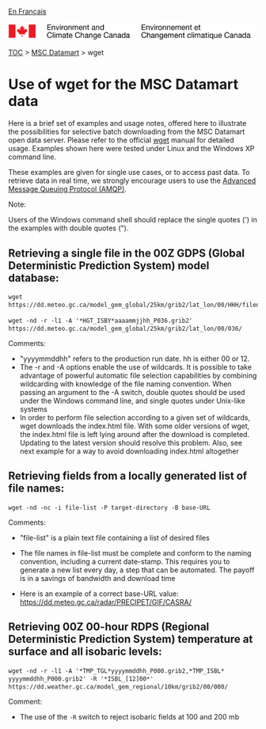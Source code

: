 [En Français](readme_wget-datamart_fr.md)

![ECCC logo](../img_eccc-logo.png)

[TOC](../readme_en.md) > [MSC Datamart](readme_en.md) > wget


# Use of wget for the MSC Datamart data

Here is a brief set of examples and usage notes, offered here to illustrate the possibilities for selective batch downloading from the MSC Datamart open data server. Please refer to the official [wget](https://www.gnu.org/software/wget/) manual for detailed usage. Examples shown here were tested under Linux and the Windows XP command line.

These examples are given for single use cases, or to access past data. To retrieve data in real time, we strongly encourage users to use the [Advanced Message Queuing Protocol (AMQP)](amqp_en.md).

Note:

Users of the Windows command shell should replace the single quotes (') in the examples with double quotes (").

## __Retrieving a single file__ in the 00Z GDPS (Global Deterministic Prediction System) model database:

    wget https://dd.meteo.gc.ca/model_gem_global/25km/grib2/lat_lon/00/HHH/filename

    wget -nd -r -l1 -A '*HGT_ISBY*aaaammjjhh_P036.grib2' https://dd.meteo.gc.ca/model_gem_global/25km/grib2/lat_lon/00/036/


Comments:

* "yyyymmddhh" refers to the production run date. hh is either 00 or 12.
* The -r and -A options enable the use of wildcards. It is possible to take advantage of powerful automatic file selection capabilities by combining wildcarding with knowledge of the file naming convention. When passing an argument to the -A switch, double quotes should be used under the Windows command line, and single quotes under Unix-like systems
* In order to perform file selection according to a given set of wildcards, wget downloads the index.html file. With some older versions of wget, the index.html file is left lying around after the download is completed. Updating to the latest version should resolve this problem. Also, see next example for a way to avoid downloading index.html altogether

## __Retrieving fields from a locally generated list of file names__:

    wget -nd -nc -i file-list -P target-directory -B base-URL

Comments:

* "file-list" is a plain text file containing a list of desired files
* The file names in file-list must be complete and conform to the naming convention, including a current date-stamp. This requires you to generate a new list every day, a step that can be automated. The payoff is in a savings of bandwidth and download time

* Here is an example of a correct base-URL value: https://dd.meteo.gc.ca/radar/PRECIPET/GIF/CASRA/

## Retrieving 00Z 00-hour RDPS (Regional Deterministic Prediction System) temperature at surface and all isobaric levels:

    wget -nd -r -l1 -A '*TMP_TGL*yyyymmddhh_P000.grib2,*TMP_ISBL* yyyymmddhh_P000.grib2' -R '*ISBL_[12]00*' https://dd.weather.gc.ca/model_gem_regional/10km/grib2/00/000/

Comment:

* The use of the `-R` switch to reject isobaric fields at 100 and 200 mb
